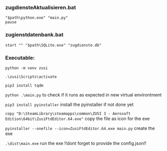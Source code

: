 ### zugdiensteAktualisieren.bat

```
"$path\python.exe" "main.py"
pause

```

### zugienstdatenbank.bat

```
start "" "$path\SQLite.exe" "zugdienste.db"
```

### Executable:

`python -m venv zusi`

`.\zusi\Scripts\activate`

`pip3 install tqdm`

`python .\main.py` to check if it runs as expected in new virtual environtment

`pip3 install pyinstaller` install the pyinstaller if not done yet

`copy "D:\SteamLibrary\steamapps\common\ZUSI 3 - Aerosoft Edition\64bit\ZusiFtdEditor.64.exe"` copy the file as icon for the exe

`pyinstaller --onefile --icon=ZusiFtdEditor.64.exe main.py` create the exe

`.\dist\main.exe` run the exe !!dont forget to provide the config.json!!
